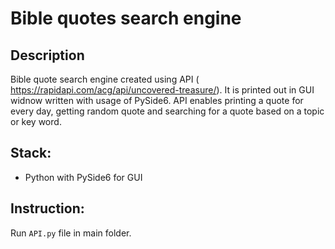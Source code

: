 # Bible quotes search engine

## Description 
 Bible quote search engine created using API ( https://rapidapi.com/acg/api/uncovered-treasure/). It is printed out in GUI widnow written with usage of PySide6. API enables printing a quote for every day, getting random quote and searching for a quote based on a topic or key word.

## Stack:
- Python with PySide6 for GUI

## Instruction:
 Run `API.py` file in main folder.
